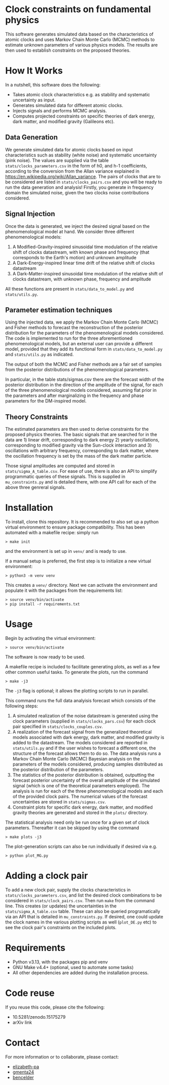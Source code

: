 # Clock constraints on fundamental physics

This software generates simulated data based on the characteristics of atomic clocks and uses Markov Chain Monte Carlo (MCMC) methods to estimate unknown parameters of various physics models. The results are then used to establish constraints on the proposed theories.

# How It Works

In a nutshell, this software does the following:

- Takes atomic clock characteristics e.g. as stability and systematic uncertainty as input.
- Generates simulated data for different atomic clocks.
- Injects signals and performs MCMC analysis.
- Computes projected constraints on specific theories of dark energy, dark matter, and modified gravity (Galileons etc).

## Data Generation
We generate simulated data for atomic clocks based on input characteristics such as stability (white noise) and systematic uncertainty (pink noise). The values are supplied via the table `stats/clocks_parameters.csv` in the form of h0, and h-1 coefficients, according to the conversion from the Allan variance explained in https://en.wikipedia.org/wiki/Allan_variance.
The pairs of clocks that are to be considered are listed in `stats/clocks_pairs.csv` and you will be ready to run the data generation and analysis!
Firstly, you generate in frequency domain the simulated noise, given the two clocks noise contributions considered.

## Signal Injection
Once the data is generated, we inject the desired signal based on the phenomenological model at hand. We consider three different phenomenological models:
1. A Modified-Gravity-inspired sinusoidal time modulation of the relative shift of clocks datastream, with known phase and frequency (that corresponds to the Earth's motion) and unknown amplitude
2. A Dark-Energy-inspired linear time drift of the relative shift of clocks datastream
3. A Dark-Matter-inspired sinusoidal time modulation of the relative shift of clocks datastream, with unknown phase, frequency and amplitude

All these functions are present in `stats/data_to_model.py` and `stats/utils.py`.

## Parameter estimation techniques
Using the injected data, we apply the Markov Chain Monte Carlo (MCMC) and Fisher methods to forecast the reconstruction of the posterior distribution for the parameters of the phenomenological models considered.
The code is implemented to run for the three aforementioned phenomenological models, but an external user can provide a different model, provided that they add its functional form in `stats/data_to_model.py` and `stats/utils.py` as indicated.

The output of both the MCMC and Fisher methods are a fair set of samples from the posterior distributions of the phenomenological parameters.

In particular, in the table stats/sigmas.csv there are the forecast width of the posterior distribution in the direction of the amplitude of the signal, for each of the three phenomenological models considered, assuming flat prior in the parameters and after marginalizing in the frequency and phase parameters for the DM-inspired model.

## Theory Constraints
The estimated parameters are then used to derive constraints for the proposed physics theories.  The basic signals that are searched for in the data are 1) linear drift, corresponding to dark energy 2) yearly oscillations, corresponding to modified gravity via the Sun-clock interaction and 3) oscillations with arbitrary frequency, corresponding to dark matter, where the oscillation frequency is set by the mass of the dark matter particle.

Those signal amplitudes are computed and stored in `stats/sigma_A_table.csv`.  For ease of use, there is also an API to simplify programmatic queries of these signals.  This is supplied in `mu_constraints.py` and is detailed there, with one API call for each of the above three genreral signals.

# Installation

To install, clone this repository.  It is recommended to also set up
a python virtual environment to ensure package compatibility. This has been automated with a makefile recipe: simply run
```
> make init
```
and the environment is set up in `venv/` and is ready to use.

If a manual setup is preferred, the first step is to initialize a new virtual environment:
```
> python3 -m venv venv
```
This creates a `venv/` directory.  Next we can activate the environment
and populate it with the packages from the requirements list:
```
> source venv/bin/activate
> pip install -r requirements.txt
```

# Usage

Begin by activating the virtual environment:
```
> source venv/bin/activate
```
The software is now ready to be used.

A makefile recipe is included to facilitate generating plots, as well as a few other common useful tasks.  To generate the plots, run the command
```
> make -j3
```
The `-j3` flag is optional; it allows the plotting scripts to run in parallel.

This command runs the full data analyisis forecast which consists of the following steps:
1) A simulated realization of the noise datastream is generated using the clock parameters (supplied in `stats/clocks_pars.csv`) for each clock pair specified in `stats/clocks_couples.csv`.
2) A realization of the forecast signal from the generalized theoretical models associated with dark energy, dark matter, and modified gravity is added to the datastream. The models considered are reported in `stats/utils.py` and if the user wishes to forecast a different one, the structure of the forecast allows them to do so.
The data analysis runs a Markov Chain Monte Carlo (MCMC) Bayesian analysis on the parameters of the models considered, producing samples distributed as the posterior distribution of the parameters.
3) The statistics of the posterior distribution is obtained, outputting the forecast posterior uncertainty of the overall amplitude of the simulated signal (which is one of the theoretical parameters employed). The analysis is run for each of the three phenomenological models and each of the provided clock pairs. The numerical values of the forecast uncertainties are stored in `stats/sigmas.csv`.
4) Constraint plots for specific dark energy, dark matter, and modified gravity theories are generated and stored in the `plots/` directory.

The statistical analysis need only be run once for a given set of clock parameters.  Thereafter it can be skipped by using the command
```
> make plots -j3
```
The plot-generation scripts can also be run individually if desired via e.g.
```
> python plot_MG.py
```

# Adding a clock pair
To add a new clock pair, supply the clocks characteristics in `stats/clocks_parameters.csv`, and list the desired clock combinations to be considered in `stats/clock_pairs.csv`.  Then run `make` from the command line. This creates (or updates) the uncertainties in the `stats/sigma_A_table.csv` table.
These can also be queried
programatically via an API that is detailed in `mu_constraints.py`.
If desired, one could update the clock names in the various plotting scripts as well (`plot_DE.py` etc) to see the clock pair's constraints on the included plots.

# Requirements
- Python v3.13, with the packages pip and venv
- GNU Make v4.4+ (optional, used to automate some tasks)
- All other dependencies are added during the installation process.

# Code reuse
If you reuse this code, please cite the following:
- 10.5281/zenodo.15175279
- arXiv link

# Contact

For more information or to collaborate, please contact:

- [elizabeth-pa](https://github.com/elizabeth-pa)
- [gmenta24](https://github.com/gmenta24)
- [bencelder](https://github.com/bencelder)
